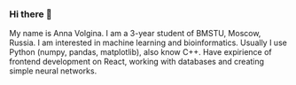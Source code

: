 ### Hi there 👋

<!--
**LuckyHorseshoe-chan/LuckyHorseshoe-chan** is a ✨ _special_ ✨ repository because its `README.md` (this file) appears on your GitHub profile.

Here are some ideas to get you started:

- 🔭 I’m currently working on ...
- 🌱 I’m currently learning ...
- 👯 I’m looking to collaborate on ...
- 🤔 I’m looking for help with ...
- 💬 Ask me about ...
- 📫 How to reach me: ...
- 😄 Pronouns: ...
- ⚡ Fun fact: ...
-->

My name is Anna Volgina. I am a 3-year student of BMSTU, Moscow, Russia. I am interested in machine learning and bioinformatics. Usually I use Python (numpy, pandas, matplotlib), also know C++. Have expirience of frontend development on React, working with databases and creating simple neural networks.
